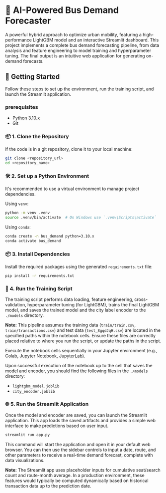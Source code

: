 # 🚌 AI-Powered Bus Demand Forecaster

A powerful hybrid approach to optimize urban mobility, featuring a high-performance LightGBM model and an interactive Streamlit dashboard.
This project implements a complete bus demand forecasting pipeline, from data analysis and feature engineering to model training and hyperparameter tuning. The final output is an intuitive web application for generating on-demand forecasts.

## 🚀 Getting Started

Follow these steps to set up the environment, run the training script, and launch the Streamlit application.

###  prerequisites

- Python 3.10.x
- Git

### 📦 1. Clone the Repository

If the code is in a git repository, clone it to your local machine:
```bash
git clone <repository_url>
cd <repository_name>
```

### 🛠️ 2. Set up a Python Environment

It's recommended to use a virtual environment to manage project dependencies.

Using `venv`:
```bash
python -m venv .venv
source .venv/bin/activate  # On Windows use `.venv\Scripts\activate`
```

Using `conda`:
```bash
conda create -n bus_demand python=3.10.x
conda activate bus_demand
```

### 📦 3. Install Dependencies

Install the required packages using the generated `requirements.txt` file:
```bash
pip install -r requirements.txt
```

### 🧠 4. Run the Training Script

The training script performs data loading, feature engineering, cross-validation, hyperparameter tuning (for LightGBM), trains the final LightGBM model, and saves the trained model and the city label encoder to the `./models` directory.

**Note:** This pipeline assumes the training data (`train/train.csv`, `train/transactions.csv`) and test data (`test_8gqdJqH.csv`) are located in the specified paths within the notebook cells. Ensure these files are correctly placed relative to where you run the script, or update the paths in the script.

Execute the notebook cells sequentially in your Jupyter environment (e.g., Colab, Jupyter Notebook, JupyterLab).

Upon successful execution of the notebook up to the cell that saves the model and encoder, you should find the following files in the `./models` directory:

- `lightgbm_model.joblib`
- `city_encoder.joblib`

### 🌐 5. Run the Streamlit Application

Once the model and encoder are saved, you can launch the Streamlit application. This app loads the saved artifacts and provides a simple web interface to make predictions based on user input.
```bash
streamlit run app.py
```

This command will start the application and open it in your default web browser. You can then use the sidebar controls to input a date, route, and other parameters to receive a real-time demand forecast, complete with data visualizations.

**Note:** The Streamlit app uses placeholder inputs for cumulative seat/search count and route-month average. In a production environment, these features would typically be computed dynamically based on historical transaction data up to the prediction date.
